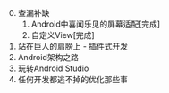 0. 查漏补缺
	1. Android中喜闻乐见的屏幕适配[完成]
	2. 自定义View[完成]	
1. 站在巨人的肩膀上 - 插件式开发
2. Android架构之路
3. 玩转Android Studio
4. 任何开发都逃不掉的优化那些事
